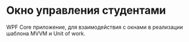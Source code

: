 # Окно управления студентами
WPF Core приложение, для взаимодействия с окнами в реализации шаблона MVVM и Unit of work.
